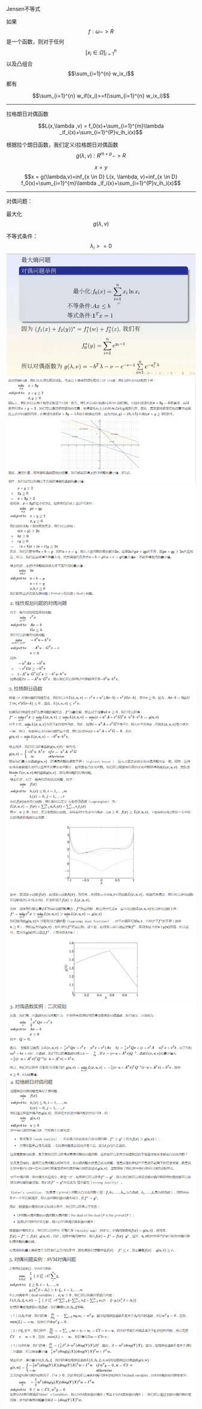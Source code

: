 Jensen不等式

如果$$f: \omega->R$$是一个函数，则对于任何$$[{ x_i \in \Omega }]^{n}_{i=1}$$以及凸组合$$\sum_{i=1}^{n} w_ix_i$$都有

$$\sum_{i=1}^{n} w_if(x_i)>=f(\sum_{i=1}^{n} w_ix_i)$$

---

拉格朗日对偶函数

$$L(x,\lambda ,v) = f_0(x)+\sum_{i=1}^{m}\lambda _if_i(x)+\sum_{i=1}^{P}v_ih_i(x)$$

根据拉个朗日函数，我们定义i拉格朗日对偶函数$$g(\lambda,v):R^{m+p}->R$$

$$x = y$$$$x = g(\lambda,v)=inf_{x \in D} L(x, \lambda, v)=inf_{x \in D} f_0(x)+\sum_{i=1}^{m}\lambda _if_i(x)+\sum_{i=1}^{P}v_ih_i(x)$$

---

对偶问题：

最大化$$g(\lambda,v)$$

不等式条件：$$\lambda_i>=0$$![](/assets/touyuhua1.png)![](/assets/touyouhua2.png)![](/assets/touyouhua3.png)![](/assets/touyouhua4.png)![](/assets/touyouhua5.png)![](/assets/touyouhua6.png)

![](/assets/touyouhua7.png)![](/assets/touyouhua8.png)![](/assets/touyouhua9.png)![](/assets/touyouhua10.png)![](/assets/touyouhua11.png)

